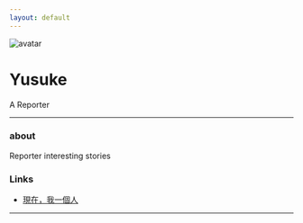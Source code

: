 ```yaml
---
layout: default
---
```


![avatar](avatar.jpg)

# Yusuke

A Reporter

- - -

### about

Reporter interesting stories

### Links

 * [現在，我一個人](https://www.facebook.com/mysolotime/)


- - -
